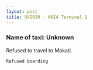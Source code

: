 ```yaml
---
layout: post
title: UVG930 - NAIA Terminal 1
---
```


### Name of taxi: Unknown

Refused to travel to Makati.

```Refused boarding```
